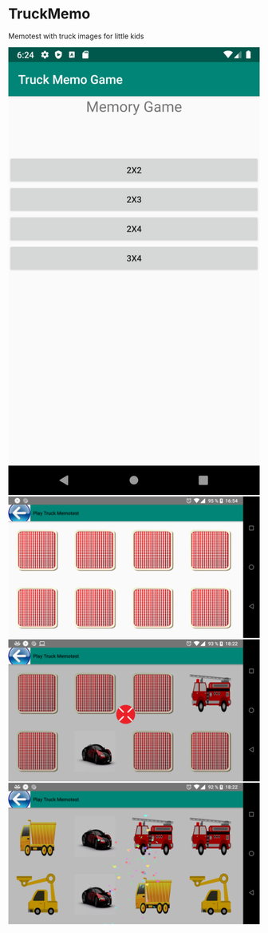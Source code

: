 # TruckMemo

Memotest with truck images for little kids

![Lobby](/screenshots/lobby.png?raw=true "Lobby")
![All](/screenshots/all.png?raw=true "New game")
![Wrong](/screenshots/wrong.png?raw=true "Wrong play")
![Win](/screenshots/win.png?raw=true "Win game")
